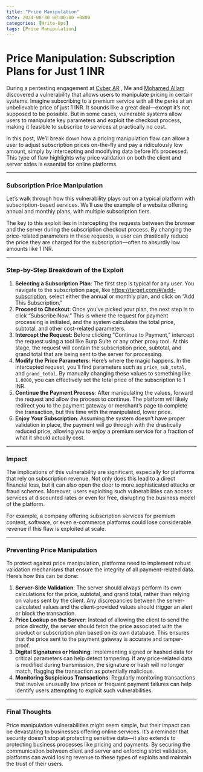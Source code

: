 ```yaml
---
title: "Price Manipulation"
date: 2024-08-30 00:00:00 +0800
categories: [Write-Ups]
tags: [Price Manipulation]
---
```


# Price Manipulation: Subscription Plans for Just 1 INR

During a pentesting engagement at [Cyber AR](https://cyberar.io/) , Me and [Mohamed Allam](https://www.linkedin.com/in/m0allam) discovered a vulnerability that allows users to manipulate pricing in certain systems. Imagine subscribing to a premium service with all the perks at an unbelievable price of just 1 INR. It sounds like a great deal—except it’s not supposed to be possible. But in some cases, vulnerable systems allow users to manipulate key parameters and exploit the checkout process, making it feasible to subscribe to services at practically no cost.

In this post, We’ll break down how a pricing manipulation flaw can allow a user to adjust subscription prices on-the-fly and pay a ridiculously low amount, simply by intercepting and modifying data before it’s processed. This type of flaw highlights why price validation on both the client and server sides is essential for online platforms.

---

### Subscription Price Manipulation

Let’s walk through how this vulnerability plays out on a typical platform with subscription-based services. We’ll use the example of a website offering annual and monthly plans, with multiple subscription tiers.

The key to this exploit lies in intercepting the requests between the browser and the server during the subscription checkout process. By changing the price-related parameters in these requests, a user can drastically reduce the price they are charged for the subscription—often to absurdly low amounts like 1 INR.

---

### Step-by-Step Breakdown of the Exploit

1. **Selecting a Subscription Plan**:
The first step is typical for any user. You navigate to the subscription page, like https://target.com/#/add-subscription, select either the annual or monthly plan, and click on “Add This Subscription.”
2. **Proceed to Checkout**:
Once you’ve picked your plan, the next step is to click “Subscribe Now.” This is where the request for payment processing is initiated, and the system calculates the total price, subtotal, and other cost-related parameters.
3. **Intercept the Request**:
Before clicking "Continue to Payment," intercept the request using a tool like Burp Suite or any other proxy tool. At this stage, the request will contain the subscription price, subtotal, and grand total that are being sent to the server for processing.
4. **Modify the Price Parameters**:
Here’s where the magic happens. In the intercepted request, you’ll find parameters such as `price`, `sub_total`, and `grand_total`. By manually changing these values to something like `1.0000`, you can effectively set the total price of the subscription to 1 INR.
5. **Continue the Payment Process**:
After manipulating the values, forward the request and allow the process to continue. The platform will likely redirect you to the payment gateway or merchant’s page to complete the transaction, but this time with the manipulated, lower price.
6. **Enjoy Your Subscription**:
Assuming the system doesn’t have proper validation in place, the payment will go through with the drastically reduced price, allowing you to enjoy a premium service for a fraction of what it should actually cost.

---

### Impact

The implications of this vulnerability are significant, especially for platforms that rely on subscription revenue. Not only does this lead to a direct financial loss, but it can also open the door to more sophisticated attacks or fraud schemes. Moreover, users exploiting such vulnerabilities can access services at discounted rates or even for free, disrupting the business model of the platform.

For example, a company offering subscription services for premium content, software, or even e-commerce platforms could lose considerable revenue if this flaw is exploited at scale.

---

### Preventing Price Manipulation

To protect against price manipulation, platforms need to implement robust validation mechanisms that ensure the integrity of all payment-related data. Here’s how this can be done:

1. **Server-Side Validation**: The server should always perform its own calculations for the price, subtotal, and grand total, rather than relying on values sent by the client. Any discrepancies between the server-calculated values and the client-provided values should trigger an alert or block the transaction.
2. **Price Lookup on the Server**: Instead of allowing the client to send the price directly, the server should fetch the price associated with the product or subscription plan based on its own database. This ensures that the price sent to the payment gateway is accurate and tamper-proof.
3. **Digital Signatures or Hashing**: Implementing signed or hashed data for critical parameters can help detect tampering. If any price-related data is modified during transmission, the signature or hash will no longer match, flagging the transaction as potentially malicious.
4. **Monitoring Suspicious Transactions**: Regularly monitoring transactions that involve unusually low prices or frequent payment failures can help identify users attempting to exploit such vulnerabilities.

---

### Final Thoughts

Price manipulation vulnerabilities might seem simple, but their impact can be devastating to businesses offering online services. It’s a reminder that security doesn’t stop at protecting sensitive data—it also extends to protecting business processes like pricing and payments. By securing the communication between client and server and enforcing strict validation, platforms can avoid losing revenue to these types of exploits and maintain the trust of their users.
